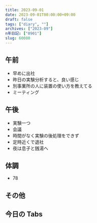```yaml
---
title: 2023-09-01
date: 2023-09-01T00:00:00+09:00
draft: false
tags: ["diary", ""]
archives: ["2023-09"]
n年日記: ["0901"]
slug: 60080
---
```


## 午前

- 早めに出社
- 昨日の実験分析すると、良い感じ
- 別事業所の人に装置の使い方を教えてる
- ミーティング

## 午後

- 実験一つ
- 会議
- 時間がなく実験の後処理をできず
- 定時近くで退社
- 夜は息子と銭湯へ

## 体調

- 78

## その他

## 今日の Tabs
